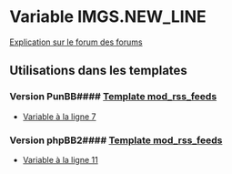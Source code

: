 # Variable IMGS.NEW_LINE
[Explication sur le forum des forums](http://forum.forumactif.com/t294113-listing-des-variables#IMGS.NEW_LINE)
## Utilisations dans les templates
### Version PunBB#### [Template mod_rss_feeds](punbb/mod_rss_feeds.md)
* [Variable à la ligne 7](../punbb/mod_rss_feeds.tpl#L7)
### Version phpBB2#### [Template mod_rss_feeds](subsilver/mod_rss_feeds.md)
* [Variable à la ligne 11](../subsilver/mod_rss_feeds.tpl#L11)
